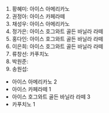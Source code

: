 1. 황혜미: 아이스 아메리카노
2. 권정아: 아이스 카페라떼
3. 채성우: 아이스 아메리카노
4. 정가은: 아이스 호그와트 골든 바닐라 라떼
5. 홍다인: 아이스 호그와트 골든 바닐라 라떼
6. 이은희: 아이스 호그와트 골든 바닐라 라떼
7. 류창선: 카푸치노
8. 박원준: 
9. 송원섭: 

- 아이스 아메리카노 2
- 아이스 카페라떼 1
- 아이스 호그와트 골든 바닐라 라떼 3
- 카푸치노 1